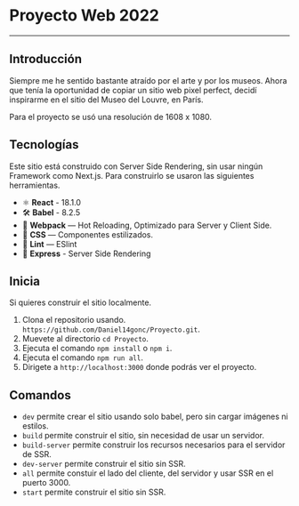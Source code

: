 # Proyecto Web 2022
***
## Introducción
Siempre me he sentido bastante atraído por el arte y por los museos.
Ahora que tenía la oportunidad de copiar un sitio web pixel perfect,
decidí inspirarme en el sitio del Museo del Louvre, en París.

Para el proyecto se usó una resolución de 1608 x 1080.

## Tecnologías
Este sitio está construido con Server Side Rendering, sin usar ningún
Framework como Next.js. Para construirlo se usaron las siguientes
herramientas.
- ⚛ **React**  - 18.1.0
- 🛠 **Babel** - 8.2.5
- 🚀 **Webpack**  — Hot Reloading, Optimizado para Server y Client Side.
- 💅 **CSS** — Componentes estilizados.
- 💖 **Lint** — ESlint
- 🧠 **Express** - Server Side Rendering

## Inicia
Si quieres construir el sitio localmente.
1. Clona el repositorio usando. `https://github.com/Daniel14gonc/Proyecto.git`.
2. Muevete al directorio `cd Proyecto`.
3. Ejecuta el comando `npm install` o `npm i`.
4. Ejecuta el comando `npm run all`.
5. Dirigete a `http://localhost:3000` donde podrás ver el proyecto.

## Comandos
- `dev` permite crear el sitio usando solo babel, pero sin cargar imágenes ni estilos.
- `build` permite construir el sitio, sin necesidad de usar un servidor.
- `build-server` permite construir los recursos necesarios para el servidor de SSR.
- `dev-server` permite construir el sitio sin SSR.
- `all` permite constuir el lado del cliente, del servidor y usar SSR en el puerto 3000.
- `start` permite construir el sitio sin SSR.